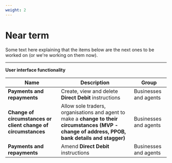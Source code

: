 ```yaml
---
weight: 2
---
```


# Near term

Some text here explaining that the items below are the next ones to be worked on (or we're working on them now).

***

**User interface functionality**

Name | Description | Group
 --- | --- | ---
**Payments and repayments** | Create, view and delete **Direct Debit** instructions | Businesses and agents
**Change of circumstances or client change of circumstances** | Allow sole traders, organisations and agent to make a **change to their circumstances (MVP - change of address, PPOB, bank details and stagger)** | Businesses and agents
**Payments and repayments** | Amend **Direct Debit** instructions | Businesses and agents
